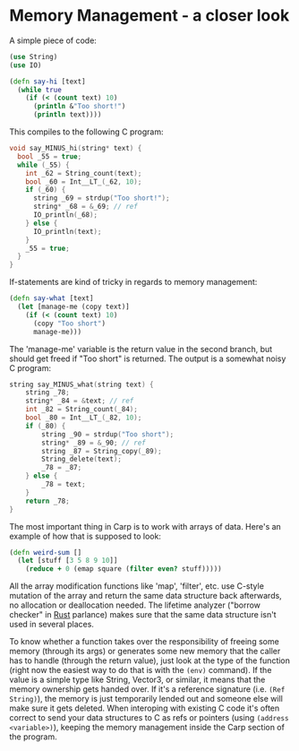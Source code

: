 # Memory Management - a closer look

A simple piece of code:

```clojure
(use String)
(use IO)

(defn say-hi [text]
  (while true
    (if (< (count text) 10)
      (println &"Too short!")
      (println text))))
```

This compiles to the following C program:
```C
void say_MINUS_hi(string* text) {
  bool _55 = true;
  while (_55) {
    int _62 = String_count(text);
    bool _60 = Int__LT_(_62, 10);
    if (_60) {
      string _69 = strdup("Too short!");
      string* _68 = &_69; // ref
      IO_println(_68);
    } else {
      IO_println(text);
    }
    _55 = true;
  }
}
```

If-statements are kind of tricky in regards to memory management:
```clojure
(defn say-what [text]
  (let [manage-me (copy text)]
    (if (< (count text) 10)
      (copy "Too short")
      manage-me)))
```

The 'manage-me' variable is the return value in the second branch, but should get freed if "Too short" is returned.
The output is a somewhat noisy C program:
```C
string say_MINUS_what(string text) {
    string _78;
    string* _84 = &text; // ref
    int _82 = String_count(_84);
    bool _80 = Int__LT_(_82, 10);
    if (_80) {
        string _90 = strdup("Too short");
        string* _89 = &_90; // ref
        string _87 = String_copy(_89);
        String_delete(text);
        _78 = _87;
    } else {
        _78 = text;
    }
    return _78;
}
```

The most important thing in Carp is to work with arrays of data. Here's an example of how that is supposed to look:

```clojure
(defn weird-sum []
  (let [stuff [3 5 8 9 10]]
    (reduce + 0 (emap square (filter even? stuff)))))
```

All the array modification functions like 'map', 'filter', etc. use C-style mutation of the array and return the same data structure back afterwards, no allocation or deallocation needed. The lifetime analyzer ("borrow checker" in [Rust](https://www.rust-lang.org) parlance) makes sure that the same data structure isn't used in several places.

To know whether a function takes over the responsibility of freeing some memory (through its args) or generates some new memory that the caller has to handle (through the return value), just look at the type of the function (right now the easiest way to do that is with the ```(env)``` command). If the value is a simple type like String, Vector3, or similar, it means that the memory ownership gets handed over. If it's a reference signature (i.e. ```(Ref String)```), the memory is just temporarily lended out and someone else will make sure it gets deleted. When interoping with existing C code it's often correct to send your data structures to C as refs or pointers (using ```(address <variable>)```), keeping the memory management inside the Carp section of the program.
